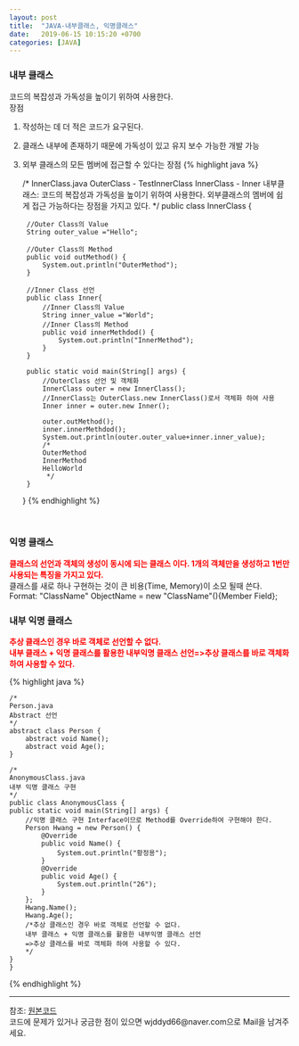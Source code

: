 ```yaml
---
layout: post
title:  "JAVA-내부클래스, 익명클래스"
date:   2019-06-15 10:15:20 +0700
categories: [JAVA]
---
```


### 내부 클래스

코드의 복잡성과 가독성을 높이기 위하여 사용한다.  
장점  

1. 작성하는 데 더 적은 코드가 요구된다.
2. 클래스 내부에 존재하기 때문에 가독성이 있고 유지 보수 가능한 개발 가능
3. 외부 클래스의 모든 멤버에 접근할 수 있다는 장점
   {% highlight java %}

	/*
	InnerClass.java
	OuterClass - TestInnerClass
	InnerClass - Inner
	내부클래스: 코드의 복잡성과 가독성을 높이기 위하여 사용한다.
	외부클래스의 멤버에 쉽게 접근 가능하다는 장점을 가지고 있다.
	*/
	public class InnerClass {
		
		//Outer Class의 Value
		String outer_value ="Hello";
		
		//Outer Class의 Method
		public void outMethod() {
			System.out.println("OuterMethod");
		}
		
		//Inner Class 선언
		public class Inner{
			//Inner Class의 Value
			String inner_value ="World";
			//Inner Class의 Method
			public void innerMethdod() {
				System.out.println("InnerMethod");
			}
		}
		
		public static void main(String[] args) {
			//OuterClass 선언 및 객체화
			InnerClass outer = new InnerClass();
			//InnerClass는 OuterClass.new InnerClass()로서 객체화 하여 사용
			Inner inner = outer.new Inner();
			
			outer.outMethod();
			inner.innerMethdod();
			System.out.println(outer.outer_value+inner.inner_value);
			/*
			OuterMethod
			InnerMethod
			HelloWorld
			 */
		}
	}
{% endhighlight %}
<br>

### 익명 클래스
<span style ="color: red">**클래스의 선언과 객체의 생성이 동시에 되는 클래스 이다. 1개의 객체만을 생성하고 1번만 사용되는 특징을 가지고 있다.**</span>    
클래스를 새로 하나 구현하는 것이 큰 비용(Time, Memory)이 소모 될때 쓴다.
Format: "ClassName" ObjectName = new "ClassName"(){Member Field};  

<h3>내부 익명 클래스</h3>

<span style ="color: red">**추상 클래스인 경우 바로 객체로 선언할 수 없다.**</span><br><span style ="color: red">**내부 클래스 + 익명 클래스를 활용한 내부익명 클래스 선언=>추상 클래스를 바로 객체화 하여 사용할 수 있다.**</span>



{% highlight java %}


	/*
	Person.java
	Abstract 선언
	*/
	abstract class Person {
		abstract void Name();
		abstract void Age(); 
	}
	
	/*
	AnonymousClass.java
	내부 익명 클래스 구현
	*/
	public class AnonymousClass {
	public static void main(String[] args) {
		//익명 클래스 구현 Interface이므로 Method를 Override하여 구현해야 한다.
		Person Hwang = new Person() {
			@Override
			public void Name() {
				System.out.println("황정용");	
			}
			@Override
			public void Age() {
				System.out.println("26");	
			}
		};
		Hwang.Name();
		Hwang.Age();
		/*추상 클래스인 경우 바로 객체로 선언할 수 없다.
		내부 클래스 + 익명 클래스를 활용한 내부익명 클래스 선언
		=>추상 클래스를 바로 객체화 하여 사용할 수 있다.
		*/
	}
	}

{% endhighlight %}
  <br>

<hr>
참조: <a href="https://github.com/wjddyd66/JAVA/tree/master/InnerClass">원본코드</a><br>
코드에 문제가 있거나 궁금한 점이 있으면 wjddyd66@naver.com으로  Mail을 남겨주세요.

